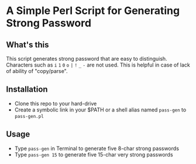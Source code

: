 # A Simple Perl Script for Generating Strong Password

## What's this

This script generates strong password that are easy to distinguish. Characters such as `i` `1` `0` `o` `|` `!` `_` `-` are not used. This is helpful in case of lack of ability of "copy/parse".

## Installation

- Clone this repo to your hard-drive
- Create a symbolic link in your $PATH or a shell alias named `pass-gen` to `pass-gen.pl`

## Usage

- Type `pass-gen` in Terminal to generate five 8-char strong passwords
- Type `pass-gen 15` to generate five 15-char very strong passwords

